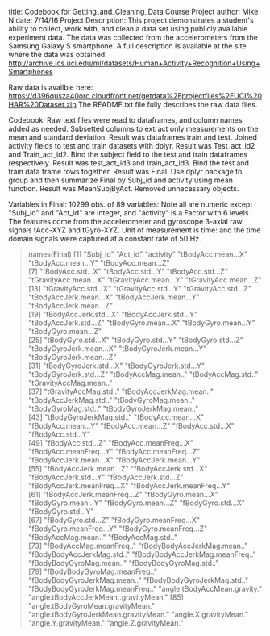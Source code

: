title: Codebook for Getting_and_Cleaning_Data Course Project
author: Mike N
date: 7/14/16
Project Description: This project demonstrates a student's ability to collect, work with, and clean a data set using publicly available experiment data.
The data was collected from the accelerometers from the Samsung Galaxy S smartphone. A full description is available at the site where the data was obtained:
http://archive.ics.uci.edu/ml/datasets/Human+Activity+Recognition+Using+Smartphones

Raw data is availble here: https://d396qusza40orc.cloudfront.net/getdata%2Fprojectfiles%2FUCI%20HAR%20Dataset.zip
The README.txt file fully describes the raw data files. 

Codebook: 
Raw text files were read to dataframes, and column names added as needed.
Subsetted columns to extract only measurements on the mean and standard deviation.  Result was dataframes train and test.
Joined activity fields to test and train datasets with dplyr.  Result was Test_act_id2 and Train_act_id2.
Bind the subject field to the test and train dataframes respectively.  Result was test_act_id3 and train_act_id3.
Bind the test and train data frame rows together.  Result was Final.
Use dplyr package to group and then summarize Final by Subj_id and activity using mean function.  Result was MeanSubjByAct.
Removed unnecessary objects.

Variables in Final:
10299 obs. of  89 variables:
Note all are numeric except "Subj_id" and  "Act_id" are integer, and "activity"  is  a Factor with 6 levels
The features come from the accelerometer and gyroscope 3-axial raw signals tAcc-XYZ and tGyro-XYZ. Unit of measurement is time:
and the time domain signals were captured at a constant rate of 50 Hz.

> names(Final)
 [1] "Subj_id"                              "Act_id"                               "activity"                             "tBodyAcc.mean...X"                    "tBodyAcc.mean...Y"                    "tBodyAcc.mean...Z"                   
 [7] "tBodyAcc.std...X"                     "tBodyAcc.std...Y"                     "tBodyAcc.std...Z"                     "tGravityAcc.mean...X"                 "tGravityAcc.mean...Y"                 "tGravityAcc.mean...Z"                
[13] "tGravityAcc.std...X"                  "tGravityAcc.std...Y"                  "tGravityAcc.std...Z"                  "tBodyAccJerk.mean...X"                "tBodyAccJerk.mean...Y"                "tBodyAccJerk.mean...Z"               
[19] "tBodyAccJerk.std...X"                 "tBodyAccJerk.std...Y"                 "tBodyAccJerk.std...Z"                 "tBodyGyro.mean...X"                   "tBodyGyro.mean...Y"                   "tBodyGyro.mean...Z"                  
[25] "tBodyGyro.std...X"                    "tBodyGyro.std...Y"                    "tBodyGyro.std...Z"                    "tBodyGyroJerk.mean...X"               "tBodyGyroJerk.mean...Y"               "tBodyGyroJerk.mean...Z"              
[31] "tBodyGyroJerk.std...X"                "tBodyGyroJerk.std...Y"                "tBodyGyroJerk.std...Z"                "tBodyAccMag.mean.."                   "tBodyAccMag.std.."                    "tGravityAccMag.mean.."               
[37] "tGravityAccMag.std.."                 "tBodyAccJerkMag.mean.."               "tBodyAccJerkMag.std.."                "tBodyGyroMag.mean.."                  "tBodyGyroMag.std.."                   "tBodyGyroJerkMag.mean.."             
[43] "tBodyGyroJerkMag.std.."               "fBodyAcc.mean...X"                    "fBodyAcc.mean...Y"                    "fBodyAcc.mean...Z"                    "fBodyAcc.std...X"                     "fBodyAcc.std...Y"                    
[49] "fBodyAcc.std...Z"                     "fBodyAcc.meanFreq...X"                "fBodyAcc.meanFreq...Y"                "fBodyAcc.meanFreq...Z"                "fBodyAccJerk.mean...X"                "fBodyAccJerk.mean...Y"               
[55] "fBodyAccJerk.mean...Z"                "fBodyAccJerk.std...X"                 "fBodyAccJerk.std...Y"                 "fBodyAccJerk.std...Z"                 "fBodyAccJerk.meanFreq...X"            "fBodyAccJerk.meanFreq...Y"           
[61] "fBodyAccJerk.meanFreq...Z"            "fBodyGyro.mean...X"                   "fBodyGyro.mean...Y"                   "fBodyGyro.mean...Z"                   "fBodyGyro.std...X"                    "fBodyGyro.std...Y"                   
[67] "fBodyGyro.std...Z"                    "fBodyGyro.meanFreq...X"               "fBodyGyro.meanFreq...Y"               "fBodyGyro.meanFreq...Z"               "fBodyAccMag.mean.."                   "fBodyAccMag.std.."                   
[73] "fBodyAccMag.meanFreq.."               "fBodyBodyAccJerkMag.mean.."           "fBodyBodyAccJerkMag.std.."            "fBodyBodyAccJerkMag.meanFreq.."       "fBodyBodyGyroMag.mean.."              "fBodyBodyGyroMag.std.."              
[79] "fBodyBodyGyroMag.meanFreq.."          "fBodyBodyGyroJerkMag.mean.."          "fBodyBodyGyroJerkMag.std.."           "fBodyBodyGyroJerkMag.meanFreq.."      "angle.tBodyAccMean.gravity."          "angle.tBodyAccJerkMean..gravityMean."
[85] "angle.tBodyGyroMean.gravityMean."     "angle.tBodyGyroJerkMean.gravityMean." "angle.X.gravityMean."                 "angle.Y.gravityMean."                 "angle.Z.gravityMean."                
